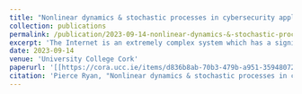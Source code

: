 ```yaml
---
title: "Nonlinear dynamics & stochastic processes in cybersecurity applications"
collection: publications
permalink: /publication/2023-09-14-nonlinear-dynamics-&-stochastic-processes-in-cybersecurity-applications
excerpt: 'The Internet is an extremely complex system which has a significant impact on the world we live in. In this thesis, we formalise Internet-based problems as mathematical models to better understand their dynamics. Modelling these problems requires dynamical features such as time delay, periodic forcing, switching and stochasticity. We study several dynamical systems which employ a combination of these features from Internet applications, including targeted ransomware, data networks, and signal processing. We also study a climate science system which shares features with the signal processing system and exhibits similar dynamics. Stochasticity is found to be critical in the modelling of the negotiations involved in targeted ransomware, while time delay is a crucial feature in the modelling of data networks. The signal processing and climate science systems give rise to extremely rich dynamics, which we are able to study analytically due to the presence of switching. This yields further insights into related smooth systems.'
date: 2023-09-14
venue: 'University College Cork'
paperurl: '[[https://cora.ucc.ie/items/d836b8ab-70b3-479b-a951-359480721c8a]](https://cora.ucc.ie/items/d836b8ab-70b3-479b-a951-359480721c8a)'
citation: 'Pierce Ryan, "Nonlinear dynamics & stochastic processes in cybersecurity applications", University College Cork, 2023.'
---
```

